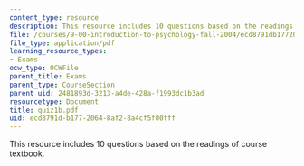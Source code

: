 ```yaml
---
content_type: resource
description: This resource includes 10 questions based on the readings of course textbook.
file: /courses/9-00-introduction-to-psychology-fall-2004/ecd8791db17720648af28a4cf5f00fff_quiz1b.pdf
file_type: application/pdf
learning_resource_types:
- Exams
ocw_type: OCWFile
parent_title: Exams
parent_type: CourseSection
parent_uid: 2481893d-3213-a4de-428a-f1993dc1b3ad
resourcetype: Document
title: quiz1b.pdf
uid: ecd8791d-b177-2064-8af2-8a4cf5f00fff
---
```

This resource includes 10 questions based on the readings of course textbook.
